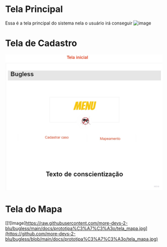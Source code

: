 # Tela Principal
Essa é a tela principal do sistema nela o usuário irá conseguir 
![image](https://user-images.githubusercontent.com/60515470/170156721-62e2cda8-ef2f-460d-adbc-bd2dea30d4b4.png)
# Tela de Cadastro
[![Image](https://github.com/more-devs-2-blu/bugless/blob/main/docs/prototipa%C3%A7%C3%A3o/tela_inicial.jpg?raw=true)](https://raw.githubusercontent.com/more-devs-2-blu/bugless/main/docs/prototipa%C3%A7%C3%A3o/tela_inicial.jpg)
# Tela do Mapa
[[![Image]https://raw.githubusercontent.com/more-devs-2-blu/bugless/main/docs/prototipa%C3%A7%C3%A3o/tela_mapa.jpg](https://github.com/more-devs-2-blu/bugless/blob/main/docs/prototipa%C3%A7%C3%A3o/tela_mapa.jpg)
